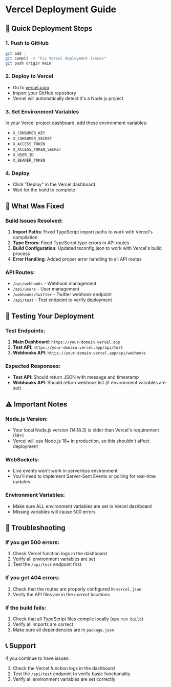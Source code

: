 # Vercel Deployment Guide

## 🚀 Quick Deployment Steps

### 1. **Push to GitHub**
```bash
git add .
git commit -m "Fix Vercel deployment issues"
git push origin main
```

### 2. **Deploy to Vercel**
- Go to [vercel.com](https://vercel.com)
- Import your GitHub repository
- Vercel will automatically detect it's a Node.js project

### 3. **Set Environment Variables**
In your Vercel project dashboard, add these environment variables:
- `X_CONSUMER_KEY`
- `X_CONSUMER_SECRET`
- `X_ACCESS_TOKEN`
- `X_ACCESS_TOKEN_SECRET`
- `X_USER_ID`
- `X_BEARER_TOKEN`

### 4. **Deploy**
- Click "Deploy" in the Vercel dashboard
- Wait for the build to complete

## 🔧 What Was Fixed

### **Build Issues Resolved:**
1. **Import Paths**: Fixed TypeScript import paths to work with Vercel's compilation
2. **Type Errors**: Fixed TypeScript type errors in API routes
3. **Build Configuration**: Updated tsconfig.json to work with Vercel's build process
4. **Error Handling**: Added proper error handling to all API routes

### **API Routes:**
- `/api/webhooks` - Webhook management
- `/api/users` - User management
- `/webhooks/twitter` - Twitter webhook endpoint
- `/api/test` - Test endpoint to verify deployment

## 🧪 Testing Your Deployment

### **Test Endpoints:**
1. **Main Dashboard**: `https://your-domain.vercel.app`
2. **Test API**: `https://your-domain.vercel.app/api/test`
3. **Webhooks API**: `https://your-domain.vercel.app/api/webhooks`

### **Expected Responses:**
- **Test API**: Should return JSON with message and timestamp
- **Webhooks API**: Should return webhook list (if environment variables are set)

## ⚠️ Important Notes

### **Node.js Version:**
- Your local Node.js version (14.18.3) is older than Vercel's requirement (18+)
- Vercel will use Node.js 18+ in production, so this shouldn't affect deployment

### **WebSockets:**
- Live events won't work in serverless environment
- You'll need to implement Server-Sent Events or polling for real-time updates

### **Environment Variables:**
- Make sure ALL environment variables are set in Vercel dashboard
- Missing variables will cause 500 errors

## 🐛 Troubleshooting

### **If you get 500 errors:**
1. Check Vercel function logs in the dashboard
2. Verify all environment variables are set
3. Test the `/api/test` endpoint first

### **If you get 404 errors:**
1. Check that the routes are properly configured in `vercel.json`
2. Verify the API files are in the correct locations

### **If the build fails:**
1. Check that all TypeScript files compile locally (`npm run build`)
2. Verify all imports are correct
3. Make sure all dependencies are in `package.json`

## 📞 Support

If you continue to have issues:
1. Check the Vercel function logs in the dashboard
2. Test the `/api/test` endpoint to verify basic functionality
3. Verify all environment variables are set correctly 